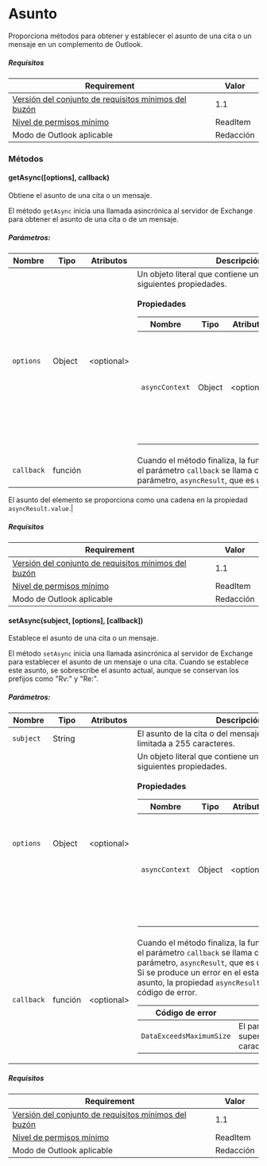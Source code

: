 

# <a name="subject"></a>Asunto

Proporciona métodos para obtener y establecer el asunto de una cita o un mensaje en un complemento de Outlook.

##### <a name="requirements"></a>Requisitos

|Requirement| Valor|
|---|---|
|[Versión del conjunto de requisitos mínimos del buzón](../tutorial-api-requirement-sets.md)| 1.1|
|[Nivel de permisos mínimo](../../../docs/outlook/understanding-outlook-add-in-permissions.md)| ReadItem|
|Modo de Outlook aplicable| Redacción|

### <a name="methods"></a>Métodos

####  <a name="getasync([options],-callback)"></a>getAsync([options], callback)

Obtiene el asunto de una cita o un mensaje.

El método `getAsync` inicia una llamada asincrónica al servidor de Exchange para obtener el asunto de una cita o de un mensaje.

##### <a name="parameters:"></a>Parámetros:

|Nombre| Tipo| Atributos| Descripción|
|---|---|---|---|
|`options`| Object| &lt;optional&gt;|Un objeto literal que contiene una o más de las siguientes propiedades.<br/><br/>**Propiedades**<br/><table class="nested-table"><thead><tr><th>Nombre</th><th>Tipo</th><th>Atributos</th><th>Descripción</th></tr></thead><tbody><tr><td><code>asyncContext</code></td><td>Object</td><td>&lt;optional&gt;</td><td>Los desarrolladores pueden proporcionar cualquier objeto que quieran para tener acceso al método de devolución de llamada.</td></tr></tbody></table>|
|`callback`| función||Cuando el método finaliza, la función que se pasa en el parámetro `callback` se llama con un único parámetro, `asyncResult`, que es un objeto [`AsyncResult`](simple-types.md#asyncresult).

El asunto del elemento se proporciona como una cadena en la propiedad `asyncResult.value`.|

##### <a name="requirements"></a>Requisitos

|Requirement| Valor|
|---|---|
|[Versión del conjunto de requisitos mínimos del buzón](../tutorial-api-requirement-sets.md)| 1.1|
|[Nivel de permisos mínimo](../../../docs/outlook/understanding-outlook-add-in-permissions.md)| ReadItem|
|Modo de Outlook aplicable| Redacción|
####  <a name="setasync(subject,-[options],-[callback])"></a>setAsync(subject, [options], [callback])

Establece el asunto de una cita o un mensaje.

El método `setAsync` inicia una llamada asincrónica al servidor de Exchange para establecer el asunto de un mensaje o una cita. Cuando se establece este asunto, se sobrescribe el asunto actual, aunque se conservan los prefijos como "Rv:" y "Re:".

##### <a name="parameters:"></a>Parámetros:

|Nombre| Tipo| Atributos| Descripción|
|---|---|---|---|
|`subject`| String||El asunto de la cita o del mensaje. La cadena está limitada a 255 caracteres.|
|`options`| Object| &lt;optional&gt;|Un objeto literal que contiene una o más de las siguientes propiedades.<br/><br/>**Propiedades**<br/><table class="nested-table"><thead><tr><th>Nombre</th><th>Tipo</th><th>Atributos</th><th>Descripción</th></tr></thead><tbody><tr><td><code>asyncContext</code></td><td>Object</td><td>&lt;optional&gt;</td><td>Los desarrolladores pueden proporcionar cualquier objeto que quieran para tener acceso al método de devolución de llamada.</td></tr></tbody></table>|
|`callback`| función| &lt;optional&gt;|Cuando el método finaliza, la función que se pasa en el parámetro `callback` se llama con un único parámetro, `asyncResult`, que es un objeto [`AsyncResult`](simple-types.md#asyncresult). <br/>Si se produce un error en el establecimiento del asunto, la propiedad `asyncResult.error` contendrá un código de error.<br/><table class="nested-table"><thead><tr><th>Código de error</th><th>Descripción</th></tr></thead><tbody><tr><td><code>DataExceedsMaximumSize</code></td><td>El parámetro <code>subject</code> es superior a 255 caracteres.</td></tr></tbody></table>|

##### <a name="requirements"></a>Requisitos

|Requirement| Valor|
|---|---|
|[Versión del conjunto de requisitos mínimos del buzón](../tutorial-api-requirement-sets.md)| 1.1|
|[Nivel de permisos mínimo](../../../docs/outlook/understanding-outlook-add-in-permissions.md)| ReadItem|
|Modo de Outlook aplicable| Redacción|
